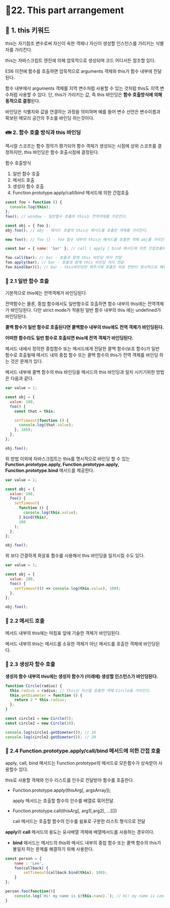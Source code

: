 # 🎈22. This part arrangement

## 🔎 1. this 키워드

this는 자기참조 변수로써 자신이 속한 객체나 자신이 생성할 인스턴스를 가리키는 식별자를 가리킨다.

this는 자바스크립트 엔진에 의해 암묵적으로 생성되며 코드 어디서든 참조할 있다.

ES6 이전에 함수를 호출하면 암묵적으로 arguments 객체와 this가 함수 내부에 전달된다.

함수 내부에서 arguments 객체를 지역 변수처럼 사용할 수 있는 것처럼 this도 지역 변수처럼 사용할 수 있다. 단, this가 가리키는 값, 즉 this 바인딩은 **함수 호출방식에 의해 동적으로 결정**된다.

바인딩은 식별자와 값을 연결하는 과정을 의미하며 예를 들어 변수 선언은 변수이름과 확보된 메모리 공간의 주소를 바인딩 하는것이다.

### 👪 2. 함수 호출 방식과 this 바인딩

렉시컬 스코프는 함수 정의가 평가되어 함수 객체가 생성되는 시점에 상위 스코프를 결정하지만, this 바인딩은 함수 호출시점에 결정된다.

함수 호출방식

1. 일반 함수 호출
2. 메서드 호출
3. 생성자 함수 호출
4. Function.prototype.apply/call/bind 메서드에 의한 간접호출

```javascript
const foo = function () {
  console.log(this);
};
foo(); // window - 일반함수 호출의 this는 전역객체를 가르킨다.

const obj = { foo };
obj.foo(); // obj - 메서드 호출의 this는 메서드를 호출한 객체를 가리킨다.

new foo(); // foo {} - foo 함수 내부의 this는 메서드를 호출한 객체 obj를 가리킨다.

const bar = { name: 'bar' }; // call | apply | bind 메서드에 의한 간접호출에 this는 내부로 전달한 인수에 의해서 결정된다.

foo.call(bar); // bar - 호출과 함께 this 바인딩 까지 전달
foo.apply(bar); // bar - 호출과 함께 this 바인딩 까지 전달
foo.bind(bar)(); // bar - this바인딩만 해주기에 호출은 따로 한번더 명시적으로 해줘야함
```

### 🎨 2.1 일반 함수 호출

기본적으로 this에는 전역객체가 바인딩된다.

전역함수는 물론, 중첩 함수에서도 일반함수로 호출하면 함수 내부의 this에는 전역객체가 바인딩된다. 다만 strict mode가 적용된 일반 함수 내부의 this 에는 undefined가 바인딩된다.

**콜백 함수가 일반 함수로 호출된다면 콜백함수 내부의 this애도 전역 객체가 바인딩된다.**

**어떠한 함수라도 일반 함수로 호출되면 this에 전역 객체가 바인딩된다.**

메서드 내에서 정의한 중첩함수 또는 메서드에게 전달한 콜백 함수(보조 함수)가 일반 함수로 호출될때 메서드 내의 중첩 함수 또는 콜백 함수의 this가 전역 객체를 바인딩 하는 것은 문제가 있다.

메서드 내부에 콜백 함수의 this 바인딩을 메서드의 this 바인딩과 일치 시키기위한 방법은 다음과 같다.

```javascript
var value = 1;

const obj = {
  value: 100,
  foo() {
    const that = this;

    setTimeout(function () {
      console.log(that.value);
    }, 100);
  },
};

obj.foo();
```

위 방법 이외에 자바스크립트는 this를 명시적으로 바인딩 할 수 있는 **Function.prototype.apply, Function.prototype.apply, Function.prototype.bind** 메서드를 제공한다.

```javascript
var value = 1;

const obj = {
  value: 100,
  foo() {
    setTimeout(
      function () {
        console.log(this.value);
      }.bind(this),
      100
    );
  },
};

obj.foo();
```

위 보다 간결하게 화살표 함수를 사용해서 this 바인딩을 일치시킬 수도 있다.

```javascript
var value = 1;

const obj = {
  value: 100,
  foo() {
    setTimeout(() => console.log(this.value), 100);
  },
};

obj.foo();
```

### 👞 2.2 메서드 호출

메서드 내부의 this에는 마침표 앞에 기술한 객체가 바인딩된다.

메서드 내부의 this는 메서드를 소유한 객체가 아닌 메서드를 호출한 객체에 바인딩된다.

### 👟 2.3 생성자 함수 호출

**생성자 함수 내부의 this에는 생성자 함수가 (미래에) 생성할 인스턴스가 바인딩된다.**

```javascript
function Circle(radius) {
  this.radius = radius; // this는 자신을 호출한 객체 Circle을 가리킨다.
  this.getDiameter = function () {
    return 2 * this.radius;
  };
}

const circle1 = new Circle(5);
const circle2 = new Circle(10);

console.log(circle1.getDimeter()); // 10
console.log(circle2.getDimeter()); // 20
```

### 🥾 2.4 Function.prototype.apply/call/bind 메서드에 의한 간접 호출

apply, call, bind 메서드는 Function.prototype의 메서드로 모든함수가 상속받아 사용할수 있다.

this로 사용할 객체와 인수 리스트를 인수로 전달받아 함수를 호출한다.

- Function.prototype.apply(thisArg[, argsArray]);

  apply 메서드는 호출할 함수의 인수를 배열로 묶어전달.

- Function.prototype.call(thisArg[, arg1[,arg2[, ...]]])

  call 메서드는 호출할 함수의 인수를 쉼표로 구분한 리스트 형식으로 전달

**apply**와 **call** 메서드의 용도는 유사배열 객체에 배열메서드를 사용하는 경우이다.

- **bind** 메서드는 메서드의 this와 메서드 내부의 중첩 함수 또는 콜백 함수의 this가 불일치 하는 문제를 해결하기 위해 사용한다.

```javascript
const person = {
	name : 'Lee',
	foo(callback) {
		setTimeout(callback.bind(this), 100);
	}
};

person.foo(function(){
	console.log(`Hi! my name is ${this.name}.`); // Hi! my name is Lee.
}
```
